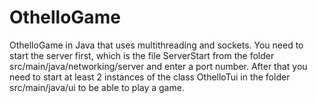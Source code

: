 # OthelloGame
OthelloGame in Java that uses multithreading and sockets. You need to start the server first, which is the file ServerStart from the folder src/main/java/networking/server  and enter a port number. After that you need to start at least 2 instances of the class OthelloTui in the folder src/main/java/ui to be able to play a game. 
